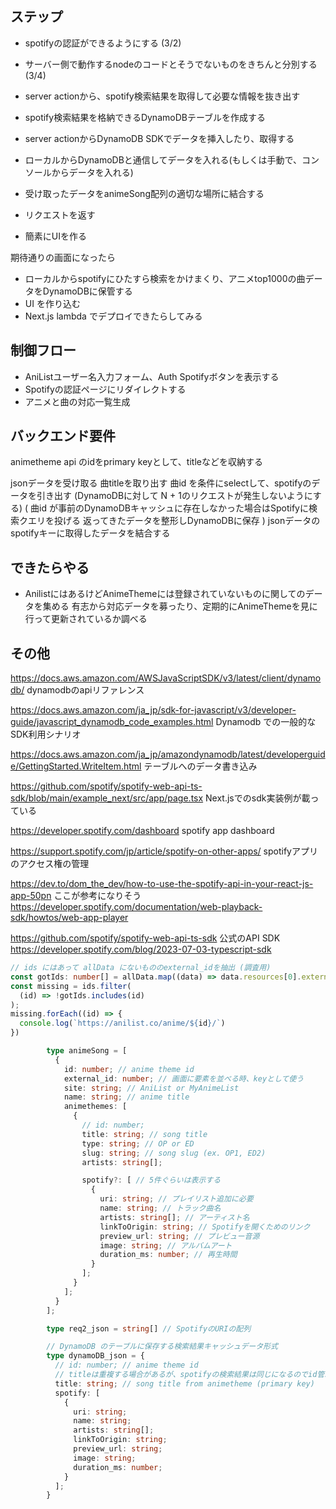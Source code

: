 ## ステップ
- spotifyの認証ができるようにする (3/2)
- サーバー側で動作するnodeのコードとそうでないものをきちんと分別する (3/4)

- server actionから、spotify検索結果を取得して必要な情報を抜き出す
- spotify検索結果を格納できるDynamoDBテーブルを作成する
- server actionからDynamoDB SDKでデータを挿入したり、取得する
- ローカルからDynamoDBと通信してデータを入れる(もしくは手動で、コンソールからデータを入れる)
- 受け取ったデータをanimeSong配列の適切な場所に結合する
- リクエストを返す
- 簡素にUIを作る

<!-- - API gateway とlambdaを連携し、animeSong形式のjsonを受け付けるエンドポイントを作成する -->
<!-- - lambdaで、受け取ったデータからtitleを抜き出す
- DynamoDBからデータを取り出す -->

期待通りの画面になったら
- ローカルからspotifyにひたすら検索をかけまくり、アニメtop1000の曲データをDynamoDBに保管する
- UI を作り込む
- Next.js lambda でデプロイできたらしてみる

## 制御フロー
- AniListユーザー名入力フォーム、Auth Spotifyボタンを表示する
- Spotifyの認証ページにリダイレクトする
- アニメと曲の対応一覧生成



## バックエンド要件
animetheme api のidをprimary keyとして、titleなどを収納する

jsonデータを受け取る
曲titleを取り出す
曲id を条件にselectして、spotifyのデータを引き出す
(DynamoDBに対して N + 1のリクエストが発生しないようにする)
(
曲id が事前のDynamoDBキャッシュに存在しなかった場合はSpotifyに検索クエリを投げる
返ってきたデータを整形しDynamoDBに保存
)
jsonデータのspotifyキーに取得したデータを結合する

## できたらやる
- AnilistにはあるけどAnimeThemeには登録されていないものに関してのデータを集める
有志から対応データを募ったり、定期的にAnimeThemeを見に行って更新されているか調べる

## その他
https://docs.aws.amazon.com/AWSJavaScriptSDK/v3/latest/client/dynamodb/
dynamodbのapiリファレンス

https://docs.aws.amazon.com/ja_jp/sdk-for-javascript/v3/developer-guide/javascript_dynamodb_code_examples.html
Dynamodb での一般的なSDK利用シナリオ

https://docs.aws.amazon.com/ja_jp/amazondynamodb/latest/developerguide/GettingStarted.WriteItem.html
テーブルへのデータ書き込み

https://github.com/spotify/spotify-web-api-ts-sdk/blob/main/example_next/src/app/page.tsx
Next.jsでのsdk実装例が載っている

https://developer.spotify.com/dashboard
spotify app dashboard

https://support.spotify.com/jp/article/spotify-on-other-apps/
spotifyアプリのアクセス権の管理

https://dev.to/dom_the_dev/how-to-use-the-spotify-api-in-your-react-js-app-50pn
ここが参考になりそう
https://developer.spotify.com/documentation/web-playback-sdk/howtos/web-app-player

https://github.com/spotify/spotify-web-api-ts-sdk
公式のAPI SDK
https://developer.spotify.com/blog/2023-07-03-typescript-sdk

```typescript
// ids にはあって allData にないもののexternal_idを抽出 (調査用)
const gotIds: number[] = allData.map((data) => data.resources[0].external_id);
const missing = ids.filter(
  (id) => !gotIds.includes(id)
);
missing.forEach((id) => {
  console.log(`https://anilist.co/anime/${id}/`)
})
```

```typescript
        type animeSong = [
          {
            id: number; // anime theme id
            external_id: number; // 画面に要素を並べる時、keyとして使う
            site: string; // AniList or MyAnimeList
            name: string; // anime title
            animethemes: [
              {
                // id: number;
                title: string; // song title
                type: string; // OP or ED
                slug: string; // song slug (ex. OP1, ED2)
                artists: string[];

                spotify?: [ // 5件ぐらいは表示する
                  {
                    uri: string; // プレイリスト追加に必要
                    name: string; // トラック曲名
                    artists: string[]; // アーティスト名
                    linkToOrigin: string; // Spotifyを開くためのリンク
                    preview_url: string; // プレビュー音源
                    image: string; // アルバムアート
                    duration_ms: number; // 再生時間
                  }
                ];
              }
            ];
          }
        ];

        type req2_json = string[] // SpotifyのURIの配列

        // DynamoDB のテーブルに保存する検索結果キャッシュデータ形式
        type dynamoDB_json = {
          // id: number; // anime theme id
          // titleは重複する場合があるが、spotifyの検索結果は同じになるのでid管理は不要
          title: string; // song title from animetheme (primary key)
          spotify: [
            {
              uri: string;
              name: string;
              artists: string[];
              linkToOrigin: string;
              preview_url: string;
              image: string;
              duration_ms: number;
            }
          ];
        }
```
